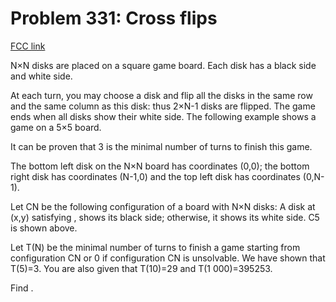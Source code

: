 # Problem 331: Cross flips

[FCC link](https://www.freecodecamp.org/learn/coding-interview-prep/project-euler/problem-331-cross-flips)

N×N disks are placed on a square game board. Each disk has a black side and
white side.

At each turn, you may choose a disk and flip all the disks in the same row and
the same column as this disk: thus 2×N-1 disks are flipped. The game ends when
all disks show their white side. The following example shows a game on a 5×5
board.

It can be proven that 3 is the minimal number of turns to finish this game.

The bottom left disk on the N×N board has coordinates (0,0); the bottom right
disk has coordinates (N-1,0) and the top left disk has coordinates (0,N-1).

Let CN be the following configuration of a board with N×N disks: A disk at (x,y)
satisfying , shows its black side; otherwise, it shows its white side. C5 is
shown above.

Let T(N) be the minimal number of turns to finish a game starting from
configuration CN or 0 if configuration CN is unsolvable. We have shown that
T(5)=3. You are also given that T(10)=29 and T(1 000)=395253.

Find .
